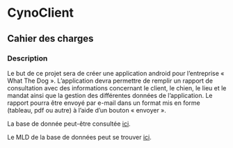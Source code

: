 # CynoClient
## Cahier des charges
### Description

Le but de ce projet sera de créer une application android pour l’entreprise « What The Dog ».
L’application devra permettre de remplir un rapport de consultation avec des informations concernant le client, le chien, le lieu et le mandat ainsi que la gestion des différentes données de l’application. Le rapport pourra être envoyé par e-mail dans un format mis en forme (tableau, pdf ou autre) à l’aide d’un bouton « envoyer ».

La base de donnée peut-être consultée [ici](https://github.com/cpnv-lvt/CynoClientBase).

Le MLD de la base de données peut se trouver [ici](https://github.com/MathieuBurnat/CynoClientBase/wiki/MLD-of-the-DataBase).


 

